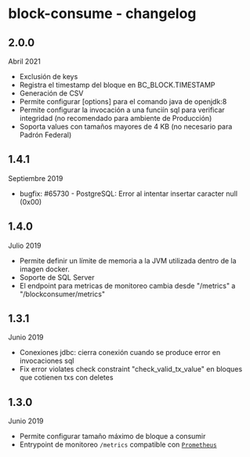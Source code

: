 # block-consume - changelog

## 2.0.0

Abril 2021

* Exclusión de keys
* Registra el timestamp del bloque en BC_BLOCK.TIMESTAMP
* Generación de CSV
* Permite configurar [options] para el comando java de openjdk:8
* Permite configurar la invocación a una funciín sql para verificar integridad (no recomendado para ambiente de Producción)
* Soporta values con tamaños mayores de 4 KB (no necesario para Padrón Federal)

## 1.4.1

Septiembre 2019

* bugfix: #65730 - PostgreSQL: Error al intentar insertar caracter null (0x00)

## 1.4.0

Julio 2019

* Permite definir un límite de memoria a la JVM utilizada dentro de la imagen docker.
* Soporte de SQL Server
* El endpoint para metricas de monitoreo cambia desde "/metrics" a "/blockconsumer/metrics"

## 1.3.1

Junio 2019

* Conexiones jdbc: cierra conexión cuando se produce error en invocaciones sql
* Fix error violates check constraint "check_valid_tx_value" en bloques que cotienen txs con deletes

## 1.3.0

Junio 2019

* Permite configurar tamaño máximo de bloque a consumir
* Entrypoint de monitoreo `/metrics` compatible con [`Prometheus`](https://prometheus.io/)
